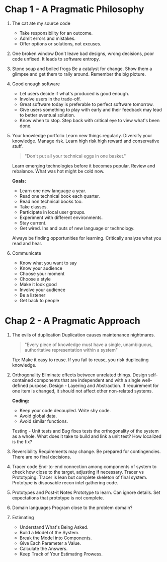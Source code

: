 # Chap 1 - A Pragmatic Philosophy

1. The cat ate my source code
    * Take responsibility for an outcome.
    * Admit errors and mistakes.
    * Offer options or solutions, not excuses.

2. One broken window
    Don't leave bad designs, wrong decisions, poor code unfixed.
    It leads to software entropy.

3. Stone soup and boiled frogs
    Be a catalyst for change. Show them a glimpse and get them to rally around.
    Remember the big picture.

4. Good enough software
    * Let users decide if what's produced is good enough.
    * Involve users in the trade-off.
    * Great software today is preferable to perfect software tomorrow.
    * Give users something to play with early and their feedback may lead to better eventual solution.
    * Know when to stop. Step back with critical eye to view what's been done.

5. Your knowledge portfolio
    Learn new things regularly.
    Diversify your knowledge.
    Manage risk. Learn high risk high reward and conservative stuff.

    > "Don't put all your technical eggs in one basket."

    Learn emerging technologies before it becomes popular.
    Review and rebalance. What was hot might be cold now.

    **Goals:**
      * Learn one new language a year.
      * Read one technical book each quarter.
      * Read non technical books too.
      * Take classes.
      * Participate in local user groups.
      * Experiment with different environments.
      * Stay current.
      * Get wired. Ins and outs of new language or technology.

    Always be finding opportunities for learning.
    Critically analyze what you read and hear.

6. Communicate
    * Know what you want to say
    * Know your audience
    * Choose your moment
    * Choose a style
    * Make it look good
    * Involve your audience
    * Be a listener
    * Get back to people

# Chap 2 - A Pragmatic Approach

1. The evils of duplication
    Duplication causes maintenance nightmares.

    > "Every piece of knowledge must have a single, unambiguous, authoritative representation within a system"

    Tip: Make it easy to reuse. If you fail to reuse, you risk duplicating knowledge.

2. Orthogonality
    Eliminate effects between unrelated things. Design self-contained components that are independent and with a single well-defined purpose.
    Design - Layering and Abstraction. If requirement for one item is changed, it should not affect other non-related systems.

    **Coding:**
      - Keep your code decoupled. Write shy code.
      - Avoid global data.
      - Avoid similar functions.

    Testing - Unit tests and Bug fixes tests the orthogonality of the system as a whole. What does it take to build and link a unit test? How localized is the fix?

3. Reversibility
    Requirements may change. Be prepared for contingencies. There are no final decisions.

4. Tracer code
    End-to-end connection among components of system to check how close to the target, adjusting if necessary.
    Tracer vs Prototyping. Tracer is lean but complete skeleton of final system. Prototype is disposable recon intel gathering code.

5. Prototypes and Post-it Notes
    Prototype to learn. Can ignore details. Set expectations that prototype is not complete.

6. Domain languages
    Program close to the problem domain?

7. Estimating
    * Understand What's Being Asked.
    * Build a Model of the System.
    * Break the Model into Components.
    * Give Each Parameter a Value.
    * Calculate the Answers.
    * Keep Track of Your Estimating Prowess.
